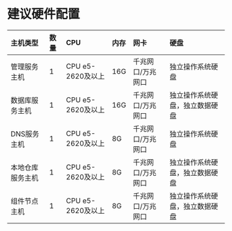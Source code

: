 # 建议硬件配置
|主机类型 |数量 |CPU |内存 |网卡 |硬盘 |
| :--- | :--- | :--- | :--- | :--- | :--- |
|管理服务主机 | 1  |CPU e5-2620及以上|16G|千兆网口/万兆网口 |独立操作系统硬盘|
|数据库服务主机 | 1  |CPU e5-2620及以上|16G|千兆网口/万兆网口 |独立操作系统硬盘，独立数据硬盘|
|DNS服务主机 | 1  |CPU e5-2620及以上|8G|千兆网口/万兆网口 |独立操作系统硬盘|
|本地仓库服务主机 | 1  |CPU e5-2620及以上|8G|千兆网口/万兆网口 |独立操作系统硬盘，独立数据硬盘|
|组件节点主机 | 1  |CPU e5-2620及以上|8G|千兆网口/万兆网口 |独立操作系统硬盘，独立数据硬盘|



































































